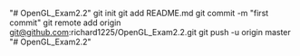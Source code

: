 "# OpenGL_Exam2.2"  git init git add README.md git commit -m "first commit" git remote add origin git@github.com:richard1225/OpenGL_Exam2.2.git git push -u origin master
"# OpenGL_Exam2.2" 
